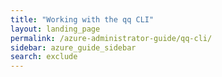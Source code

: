 ```yaml
---
title: "Working with the qq CLI"
layout: landing_page
permalink: /azure-administrator-guide/qq-cli/
sidebar: azure_guide_sidebar
search: exclude
---
```

